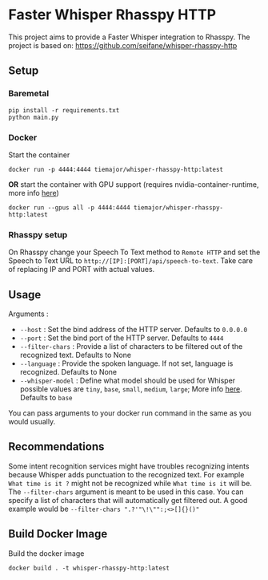 # Faster Whisper Rhasspy HTTP  

This project aims to provide a Faster Whisper integration to Rhasspy.
The project is based on: https://github.com/seifane/whisper-rhasspy-http

## Setup
### Baremetal

```
pip install -r requirements.txt
python main.py
```

### Docker
Start the container
```
docker run -p 4444:4444 tiemajor/whisper-rhasspy-http:latest 
```
**OR** start the container with GPU support (requires nvidia-container-runtime, more info [here](https://docs.docker.com/config/containers/resource_constraints/#gpu))
```
docker run --gpus all -p 4444:4444 tiemajor/whisper-rhasspy-http:latest 
```

### Rhasspy setup

On Rhasspy change your Speech To Text method to `Remote HTTP` and set the Speech to Text URL to `http://[IP]:[PORT]/api/speech-to-text`. Take care of replacing IP and PORT with actual values.

## Usage
Arguments :

- `--host` : Set the bind address of the HTTP server. Defaults to `0.0.0.0`
- `--port` : Set the bind port of the HTTP server. Defaults to `4444`
- `--filter-chars` : Provide a list of characters to be filtered out of the recognized text. Defaults to None
- `--language` : Provide the spoken language. If not set, language is recognized. Defaults to None
- `--whisper-model` : Define what model should be used for Whisper possible values are `tiny`, `base`, `small`, `medium`, `large`; More info [here](https://github.com/openai/whisper#available-models-and-languages). Defaults to `base`

You can pass arguments to your docker run command in the same as you would usually.

## Recommendations

Some intent recognition services might have troubles recognizing intents because Whisper adds punctuation to the recognized text.
For example `What time is it ?` might not be recognized while `What time is it` will be. The `--filter-chars` argument is meant to be used in this case.
You can specify a list of characters that will automatically get filtered out. A good example would be `--filter-chars ".?'"\!\"":;<>[]{}()"`

## Build Docker Image
Build the docker image
```
docker build . -t whisper-rhasspy-http:latest
```